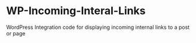 # WP-Incoming-Interal-Links
WordPress Integration code for displaying incoming internal links to a post or page
